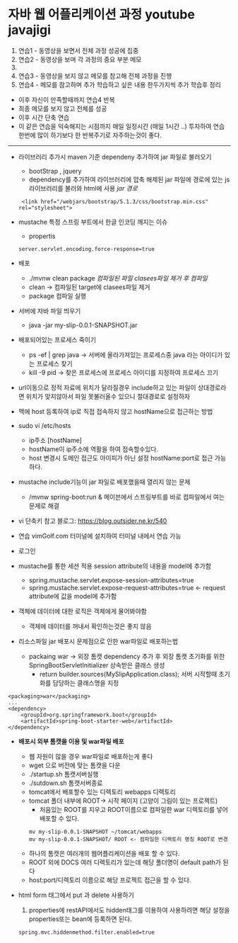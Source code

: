 # 자바 웹 어플리케이션 과정 youtube javajigi
1.  연습1 - 동영상을 보면서 전체 과정 성공에 집중
2. 연습2 - 동영상을 보며 각 과정의 중요 부분 메모
  1.
3. 연습3 - 동영상을 보지 않고 메모를 참고해 전체 과정을 진행
4. 연습4 - 메모를 참고하며 추가 학습하고 싶은 내용 한두가지씩 추가 학습후 정리
* 이후 자신이 만족할때까지 연습4 반복
* 최종 메모를 보지 않고 전체를 성공
* 이후 시간 단축 연습
* 이 같은 연습을 익숙해지는 시점까지 매일 일정시간 (매일 1시간 ..) 투자하여 연습 한번에 많이 하기보다 한 반복주기로 자주하는것이 좋다.

---
* 라이브러리 추가시 maven 기준 dependeny 추가하여 jar 파일로 불러오기
  * bootStrap , jquery
  * dependency를 추가하여 라이브러리에 압축 해제된 jar 파일에 경로에 있는 js 라이브러리를 불러와 html에 사용 *jar 경로*
  ~~~
   <link href="/webjars/bootstrap/5.1.3/css/bootstrap.min.css" rel="stylesheet">
  ~~~
* mustache 특정 스프링 부트에서 한글 인코딩 깨지는 이슈
  * propertis
  ~~~
  server.servlet.encoding.force-response=true
  ~~~

* 배포
  * ./mvnw clean package *컴파일된 파일 clasees파일 제거 후 컴파일*
  * clean -> 컴파일된 target에 clasees파일 제거
  * package 컴파일 실행
* 서버에 자바 파일 띄우기
  * java -jar my-slip-0.0.1-SNAPSHOT.jar

* 배포되어있는 프로세스 죽이기
  * ps -ef | grep java -> 서버에 올라가져있는 프로세스중 java 라는 아이디가 있는 프로세스 찾기
  * kill -9 pid -> 찾은 프로세스에 프로세스 아이디를 지정하여 프로세스 끄기

* url이동으로 정적 자료에 위치가 달라질경우 include하고 있는 파일이 상대경로라면 위치가 맞지않아서 파일 못불러올수 있으니 절대경로로 설정하자

* 맥에 host 등록하여 ip로 직접 접속하지 않고 hostName으로 접근하는 방법
* sudo vi /etc/hosts
  * ip주소 [hostName]
  * hostName이 ip주소에 역활을 하여 접속할수있다.
  * host 변경시 도메인 접근도 아이피가 아닌 설정 hostName:port로 접근 가능하다.

* mustache include기능이 jar 파일로 배포했을때 열리지 않는 문제
  * /mvnw spring-boot:run & 메이븐에서 스프링부트를 바로 컴파일에서 여는 문제로 해결

* vi 단축키 참고 블로그: https://blog.outsider.ne.kr/540
* 연습 vimGolf.com 터미널에 설치하여 터미널 내에서 연습 가능

* 로그인
* mustache를 통한 세션 적용 session attribute의 내용을 model에 추가함 
  * spring.mustache.servlet.expose-session-attributes=true
  * spring.mustache.servlet.expose-request-attributes=true <- request attribute에 값을 model에 추가함

* 객체에 데이터에 대한 로직은 객체에게 물어봐야함
  * 객체에 데이터를 꺼내서 확인하는것은 좋지 않음

* 리소스파일 jar 배포시 문제점으로 인한 war파일로 배포하는법
  * packaing war -> 외장 톰캣 dependency 추가 후 외장 톰캣 초기화를 위한 SpringBootServletInitializer 상속받은 클래스 생성
    * return builder.sources(MySlipApplication.class); 서버 시작할때 초기화를 담당하는 클래스명을 지정
~~~
<packaging>war</packaging>
...
<dependency>
    <groupId>org.springframework.boot</groupId>
    <artifactId>spring-boot-starter-web</artifactId>
</dependency>
~~~

* **배포시 외부 톰캣을 이용 및 war파일 배포**
  * 웹 자원이 많을 경우 war파일로 배포하는게 좋다
  * wget 으로 버전에 맞는 톰캣을 다운
  * ./startup.sh 톰캣서버실행
  * ./sutdown.sh 톰캣서버종료
  * tomcat에서 배포할수 있는 디렉토리 webapps 디렉토리
  * tomcat 폴더 내부에 ROOT-> 시작 페이지 (고양이 그림이 있는 프로젝트)
    * 처음있는 ROOT를 지우고 ROOT이름으로  컴파일한 war 디렉토리를 넣어 배포할 수 있다.
    ~~~
    mv my-slip-0.0.1-SNAPSHOT ~/tomcat/webapps
    mv my-slip-0.0.1-SNAPSHOT/ ROOT <- 컴파일한 디렉토리 명칭 ROOT로 변경
    ~~~
  * 하나의 톰캣은 여러개의 웹어플리케이션을 배포 할 수 있다.
  * ROOT 외에 DOCS 여러 디렉토리가 있는데 해당 폴더명이 default path가 된다
  * host:port/디렉토리 이름으로 해당 프로젝트 접근을 할 수 있다.

* html form 태그에서 put 과 delete 사용하기
  1. properties에 restAPI에서도 hidden태그를 이용하여 사용하려면 해당 설정을 properties또는 bean에 등록하면 된다.
  ~~~
  spring.mvc.hiddenmethod.filter.enabled=true
  ~~~